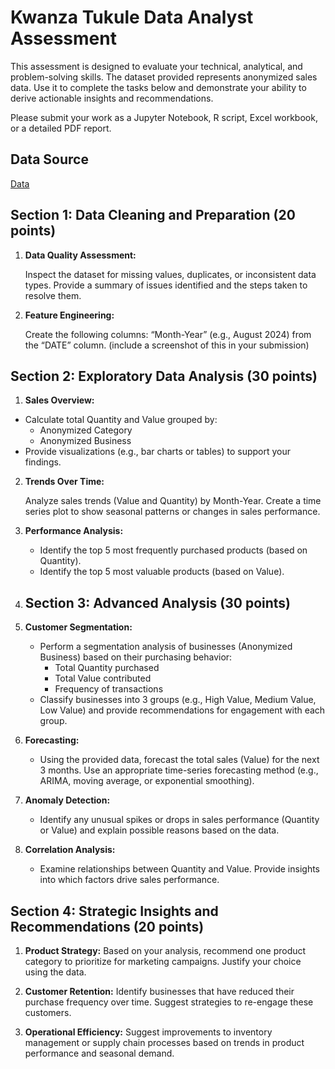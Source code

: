 # Kwanza Tukule Data Analyst Assessment


This assessment is designed to evaluate your technical, analytical, and problem-solving skills. The dataset provided represents anonymized sales data. Use it to complete the tasks below and demonstrate your ability to derive actionable insights and recommendations.

Please submit your work as a Jupyter Notebook, R script, Excel workbook, or a detailed PDF report.

## Data Source
[Data](https://www.google.com/url?q=https://docs.google.com/spreadsheets/d/1E90iFRs0fbn3cldZCQo7cGZ8XmBDYpdHuqeUEC3TGXc/edit?gid%3D1416790554%23gid%3D1416790554&sa=D&source=editors&ust=1737390314103602&usg=AOvVaw2vU-aXL-7t0lUNkRjQRZeH)

## Section 1: Data Cleaning and Preparation (20 points)

1. **Data Quality Assessment:**
   
   Inspect the dataset for missing values, duplicates, or inconsistent data types. Provide a summary of issues identified and the steps taken to resolve them.
   
2. **Feature Engineering:**
   
   Create the following columns: “Month-Year” (e.g., August 2024) from the “DATE” column. (include a screenshot of this in your submission)


## Section 2: Exploratory Data Analysis (30 points)

1. **Sales Overview:**

* Calculate total Quantity and Value grouped by:
   * Anonymized Category
   * Anonymized Business
* Provide visualizations (e.g., bar charts or tables) to support your findings.

2. **Trends Over Time:**

    Analyze sales trends (Value and Quantity) by Month-Year. Create a time series plot to show seasonal patterns or changes in sales performance.
   
3. **Performance Analysis:**
   
   * Identify the top 5 most frequently purchased products (based on Quantity).
   * Identify the top 5 most valuable products (based on Value).

4. ## Section 3: Advanced Analysis (30 points)

1. **Customer Segmentation:**
   * Perform a segmentation analysis of businesses (Anonymized Business) based on their purchasing behavior:
      * Total Quantity purchased
      * Total Value contributed
      * Frequency of transactions
   * Classify businesses into 3 groups (e.g., High Value, Medium Value, Low Value) and provide recommendations for engagement with each group.
2. **Forecasting:**
   * Using the provided data, forecast the total sales (Value) for the next 3 months. Use an appropriate time-series forecasting method (e.g., ARIMA, moving average, or exponential smoothing).
3. **Anomaly Detection:**
   * Identify any unusual spikes or drops in sales performance (Quantity or Value) and explain possible reasons based on the data.
4. **Correlation Analysis:**
   * Examine relationships between Quantity and Value. Provide insights into which factors drive sales performance.

## Section 4: Strategic Insights and Recommendations (20 points)

1. **Product Strategy:** Based on your analysis, recommend one product category to prioritize for marketing campaigns. Justify your choice using the data.
   
2. **Customer Retention:** Identify businesses that have reduced their purchase frequency over time. Suggest strategies to re-engage these customers.

3. **Operational Efficiency:** Suggest improvements to inventory management or supply chain processes based on trends in product performance and seasonal demand.
